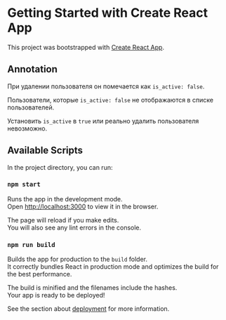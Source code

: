 # Getting Started with Create React App

This project was bootstrapped with [Create React App](https://github.com/facebook/create-react-app).

## Annotation

При удалении пользователя он помечается как `is_active: false`.

Пользователи, которые `is_active: false` не отображаются в списке пользователей.

Установить `is_active` в `true` или реально удалить пользователя невозможно.

## Available Scripts

In the project directory, you can run:

### `npm start`

Runs the app in the development mode.\
Open [http://localhost:3000](http://localhost:3000) to view it in the browser.

The page will reload if you make edits.\
You will also see any lint errors in the console.

### `npm run build`

Builds the app for production to the `build` folder.\
It correctly bundles React in production mode and optimizes the build for the best performance.

The build is minified and the filenames include the hashes.\
Your app is ready to be deployed!

See the section about [deployment](https://facebook.github.io/create-react-app/docs/deployment) for more information.
